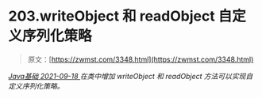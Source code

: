 <!--yml
category: 未分类
date: 0001-01-01 00:00:00
-->

# 203.writeObject 和 readObject 自定义序列化策略

> 原文：[https://zwmst.com/3348.html](https://zwmst.com/3348.html)

   [ *Java基础* ](https://zwmst.com/java%e5%9f%ba%e7%a1%80)*[ <time datetime="2021-09-18T09:16:16+08:00"> 2021-09-18 </time> ](https://zwmst.com/3348.html)  在类中增加 writeObject 和 readObject 方法可以实现自定义序列化策略。*